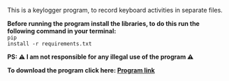 This is a keylogger program, to record keyboard activities in separate files. 

<strong>Before running the program install the libraries, to do this run the following command in your terminal:</strong><br>
<code>pip install -r requirements.txt</code>

<strong>PS: ⚠️ I am not responsible for any illegal use of the program ⚠️<strong>

<strong>To download the program click here: <a href="https://portfoliioo.github.io/h/Home/Projects/Programs/Python/Keylogger/keylogger.py" target="_blank" download>Program link</a></strong>

